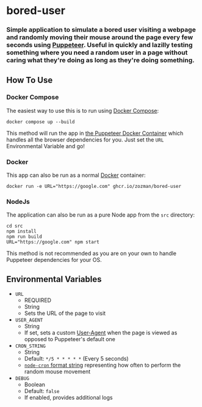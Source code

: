 # bored-user

### Simple application to simulate a bored user visiting a webpage and randomly moving their mouse around the page every few seconds using [Puppeteer](https://pptr.dev/).  Useful in quickly and lazilly testing something where you need a random user in a page without caring what they're doing as long as they're doing something.

## How To Use

### Docker Compose

The easiest way to use this is to run using [Docker Compose](https://docs.docker.com/compose/):

`docker compose up --build`

This method will run the app in [the Puppeteer Docker Container](https://pptr.dev/guides/docker) which handles all the browser dependencies for you.  Just set the `URL` Environmental Variable and go!

### Docker

This app can also be run as a normal [Docker](https://www.docker.com/) container:

`docker run -e URL="https://google.com" ghcr.io/zozman/bored-user`

### NodeJs

The application can also be run as a pure Node app from the `src` directory:

```
cd src
npm install
npm run build
URL="https://google.com" npm start
```

This method is not recommended as you are on your own to handle Puppeteer dependencies for your OS.

## Environmental Variables

- `URL`
    - REQUIRED
    - String
    - Sets the URL of the page to visit
- `USER_AGENT`
    - String
    - If set, sets a custom [User-Agent](https://developer.mozilla.org/en-US/docs/Web/HTTP/Headers/User-Agent) when the page is viewed as opposed to Puppeteer's default one
- `CRON_STRING`
    - String
    - Default: `*/5 * * * * *` (Every 5 seconds)
    - [`node-cron` format string](https://www.npmjs.com/package/node-cron) representing how often to perform the random mouse movement
- `DEBUG`
    - Boolean
    - Default: `false`
    - If enabled, provides additional logs